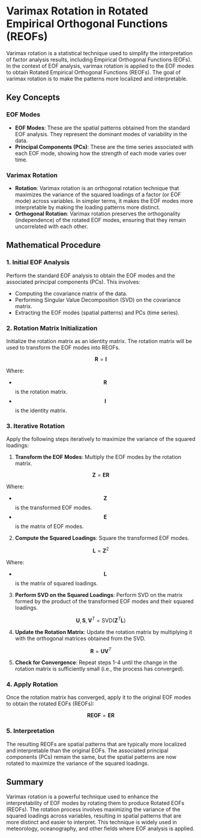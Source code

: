 
# Varimax Rotation in Rotated Empirical Orthogonal Functions (REOFs)

Varimax rotation is a statistical technique used to simplify the interpretation of factor analysis results, including Empirical Orthogonal Functions (EOFs). In the context of EOF analysis, varimax rotation is applied to the EOF modes to obtain Rotated Empirical Orthogonal Functions (REOFs). The goal of varimax rotation is to make the patterns more localized and interpretable.

## Key Concepts

### EOF Modes
- **EOF Modes**: These are the spatial patterns obtained from the standard EOF analysis. They represent the dominant modes of variability in the data.
- **Principal Components (PCs)**: These are the time series associated with each EOF mode, showing how the strength of each mode varies over time.

### Varimax Rotation
- **Rotation**: Varimax rotation is an orthogonal rotation technique that maximizes the variance of the squared loadings of a factor (or EOF mode) across variables. In simpler terms, it makes the EOF modes more interpretable by making the loading patterns more distinct.
- **Orthogonal Rotation**: Varimax rotation preserves the orthogonality (independence) of the rotated EOF modes, ensuring that they remain uncorrelated with each other.

## Mathematical Procedure

### 1. Initial EOF Analysis
Perform the standard EOF analysis to obtain the EOF modes and the associated principal components (PCs). This involves:

- Computing the covariance matrix of the data.
- Performing Singular Value Decomposition (SVD) on the covariance matrix.
- Extracting the EOF modes (spatial patterns) and PCs (time series).

### 2. Rotation Matrix Initialization
Initialize the rotation matrix as an identity matrix. The rotation matrix will be used to transform the EOF modes into REOFs.

$$
\mathbf{R} = \mathbf{I}
$$

Where:
- $$\mathbf{R}$$ is the rotation matrix.
- $$\mathbf{I}$$ is the identity matrix.

### 3. Iterative Rotation
Apply the following steps iteratively to maximize the variance of the squared loadings:

1. **Transform the EOF Modes**: Multiply the EOF modes by the rotation matrix.

$$
\mathbf{Z} = \mathbf{E} \mathbf{R}
$$

Where:
- $$\mathbf{Z}$$ is the transformed EOF modes.
- $$\mathbf{E}$$ is the matrix of EOF modes.

2. **Compute the Squared Loadings**: Square the transformed EOF modes.

$$
\mathbf{L} = \mathbf{Z}^2
$$

Where:
- $$\mathbf{L}$$ is the matrix of squared loadings.

3. **Perform SVD on the Squared Loadings**: Perform SVD on the matrix formed by the product of the transformed EOF modes and their squared loadings.

$$
\mathbf{U}, \mathbf{S}, \mathbf{V}^T = \text{SVD}(\mathbf{Z}^T \mathbf{L})
$$

4. **Update the Rotation Matrix**: Update the rotation matrix by multiplying it with the orthogonal matrices obtained from the SVD.

$$
\mathbf{R} = \mathbf{U} \mathbf{V}^T
$$

5. **Check for Convergence**: Repeat steps 1-4 until the change in the rotation matrix is sufficiently small (i.e., the process has converged).

### 4. Apply Rotation
Once the rotation matrix has converged, apply it to the original EOF modes to obtain the rotated EOFs (REOFs):

$$
\mathbf{REOF} = \mathbf{E} \mathbf{R}
$$

### 5. Interpretation
The resulting REOFs are spatial patterns that are typically more localized and interpretable than the original EOFs. The associated principal components (PCs) remain the same, but the spatial patterns are now rotated to maximize the variance of the squared loadings.

## Summary

Varimax rotation is a powerful technique used to enhance the interpretability of EOF modes by rotating them to produce Rotated EOFs (REOFs). The rotation process involves maximizing the variance of the squared loadings across variables, resulting in spatial patterns that are more distinct and easier to interpret. This technique is widely used in meteorology, oceanography, and other fields where EOF analysis is applied.

